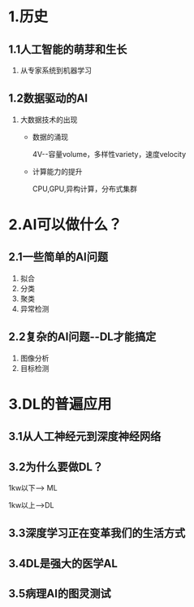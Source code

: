 # 1.历史

## 1.1人工智能的萌芽和生长

1. 从专家系统到机器学习



## 1.2数据驱动的AI

1. 大数据技术的出现

   + 数据的涌现

     4V--容量volume，多样性variety，速度velocity

   + 计算能力的提升

     CPU,GPU,异构计算，分布式集群







# 2.AI可以做什么？

## 2.1一些简单的AI问题

1. 拟合
2. 分类
3. 聚类
4. 异常检测



## 2.2复杂的AI问题--DL才能搞定

1. 图像分析
2. 目标检测





# 3.DL的普遍应用

## 3.1从人工神经元到深度神经网络





## 3.2为什么要做DL？

1kw以下--> ML

1kw以上-->DL



## 3.3深度学习正在变革我们的生活方式



## 3.4DL是强大的医学AL



## 3.5病理AI的图灵测试



